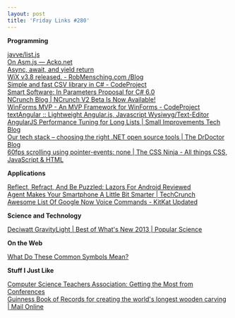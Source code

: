 ```yaml
---
layout: post
title: 'Friday Links #280'
---
```

**Programming**

[javve/list.js](https://github.com/javve/list.js)  
[On Asm.js — Acko.net](http://acko.net/blog/on-asmjs/)  
[Async, await, and yield return](http://www.interact-sw.co.uk/iangblog/2013/11/29/async-yield-return)  
[WiX v3.8 released. - RobMensching.com /Blog](http://robmensching.com/blog/posts/2013/11/28/wix-v3.8-released)  
[Simple and fast CSV library in C# - CodeProject](http://www.codeproject.com/Articles/685310/Simple-and-fast-CSV-library-in-Csharp)  
[Smart Software: In Parameters Proposal for C# 6.0](http://wesnerm.blogs.com/net_undocumented/2013/11/in-parameters-proposal-for-c-60.html)  
[NCrunch Blog | NCrunch V2 Beta Is Now Available!](http://blog.ncrunch.net/post/NCrunch-V2-Beta-Is-Now-Available!.aspx)  
[WinForms MVP - An MVP Framework for WinForms - CodeProject](http://www.codeproject.com/Articles/522809/WinForms-MVP-An-MVP-Framework-for-WinForms)  
[textAngular :: Lightweight Angular.js, Javascript Wysiwyg/Text-Editor](http://textangular.com/?utm_content=buffer1cfd8&utm_source=buffer&utm_medium=twitter&utm_campaign=Buffer)  
[AngularJS Performance Tuning for Long Lists | Small Improvements Tech Blog](http://tech.small-improvements.com/2013/09/10/angularjs-performance-with-large-lists/)  
[Our tech stack – choosing the right .NET open source tools | The DrDoctor Blog](http://www.drdoctor.co.uk/blog/our-tech-stack/)  
[60fps scrolling using pointer-events: none | The CSS Ninja - All things CSS, JavaScript & HTML](http://www.thecssninja.com/javascript/pointer-events-60fps)

**Applications**

[Reflect, Refract, And Be Puzzled: Lazors For Android Reviewed](http://www.makeuseof.com/tag/challenge-accepted-lazors-for-android-reviewed/)  
[Agent Makes Your Smartphone A Little Bit Smarter | TechCrunch](http://techcrunch.com/2013/11/29/agent-makes-your-smartphone-a-little-bit-smarter/)  
[Awesome List Of Google Now Voice Commands - KitKat Updated](http://trendblog.net/list-of-google-now-voice-commands-infographic/)

**Science and Technology**

[Deciwatt GravityLight | Best of What's New 2013 | Popular Science](http://www.popsci.com/bown/2013/product/deciwatt-gravitylight?dom=PSC&loc=recent&lnk=8&con=deciwatt-gravitylight)

**On the Web**

[What Do These Common Symbols Mean?](http://www.makeuseof.com/tag/what-do-these-common-symbols-mean/)

**Stuff I Just Like**

[Computer Science Teachers Association: Getting the Most from Conferences](http://blog.acm.org/archives/csta/2013/11/getting_the_mos.html)  
[Guinness Book of Records for creating the world's longest wooden carving | Mail Online](http://www.dailymail.co.uk/news/article-2509367/Guinness-Book-Records-creating-worlds-longest-wooden-carving.html)
